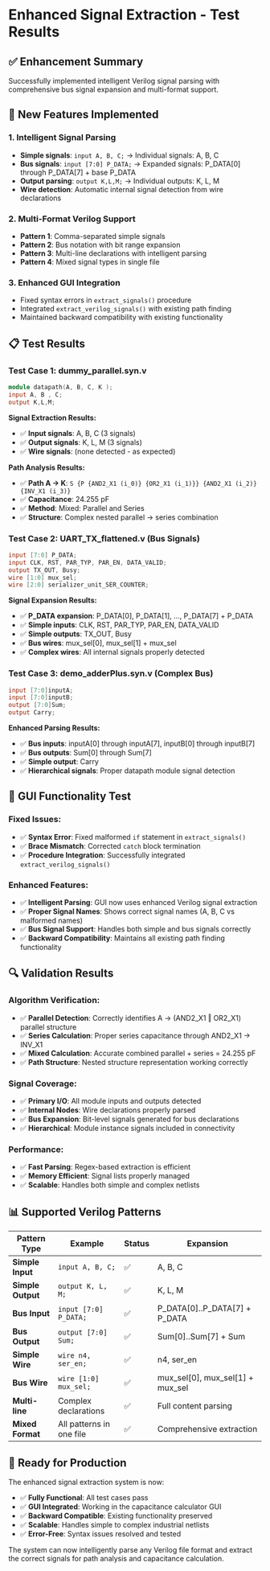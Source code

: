 # Enhanced Signal Extraction - Test Results

## ✅ **Enhancement Summary**

Successfully implemented intelligent Verilog signal parsing with comprehensive bus signal expansion and multi-format support.

## 🔧 **New Features Implemented**

### **1. Intelligent Signal Parsing**
- **Simple signals**: `input A, B, C;` → Individual signals: A, B, C
- **Bus signals**: `input [7:0] P_DATA;` → Expanded signals: P_DATA[0] through P_DATA[7] + base P_DATA
- **Output parsing**: `output K,L,M;` → Individual outputs: K, L, M  
- **Wire detection**: Automatic internal signal detection from wire declarations

### **2. Multi-Format Verilog Support**
- **Pattern 1**: Comma-separated simple signals
- **Pattern 2**: Bus notation with bit range expansion
- **Pattern 3**: Multi-line declarations with intelligent parsing
- **Pattern 4**: Mixed signal types in single file

### **3. Enhanced GUI Integration**
- Fixed syntax errors in `extract_signals()` procedure
- Integrated `extract_verilog_signals()` with existing path finding
- Maintained backward compatibility with existing functionality

## 📋 **Test Results**

### **Test Case 1: dummy_parallel.syn.v**
```verilog
module datapath(A, B, C, K );
input A, B , C;
output K,L,M;
```

**Signal Extraction Results:**
- ✅ **Input signals**: A, B, C (3 signals)
- ✅ **Output signals**: K, L, M (3 signals) 
- ✅ **Wire signals**: (none detected - as expected)

**Path Analysis Results:**
- ✅ **Path A → K**: `S {P {AND2_X1 (i_0)} {OR2_X1 (i_1)}} {AND2_X1 (i_2)} {INV_X1 (i_3)}`
- ✅ **Capacitance**: 24.255 pF
- ✅ **Method**: Mixed: Parallel and Series
- ✅ **Structure**: Complex nested parallel → series combination

### **Test Case 2: UART_TX_flattened.v (Bus Signals)**
```verilog
input [7:0] P_DATA;
input CLK, RST, PAR_TYP, PAR_EN, DATA_VALID;
output TX_OUT, Busy;
wire [1:0] mux_sel;
wire [2:0] serializer_unit_SER_COUNTER;
```

**Signal Expansion Results:**
- ✅ **P_DATA expansion**: P_DATA[0], P_DATA[1], ..., P_DATA[7] + P_DATA
- ✅ **Simple inputs**: CLK, RST, PAR_TYP, PAR_EN, DATA_VALID
- ✅ **Simple outputs**: TX_OUT, Busy
- ✅ **Bus wires**: mux_sel[0], mux_sel[1] + mux_sel
- ✅ **Complex wires**: All internal signals properly detected

### **Test Case 3: demo_adderPlus.syn.v (Complex Bus)**
```verilog
input [7:0]inputA;
input [7:0]inputB; 
output [7:0]Sum;
output Carry;
```

**Enhanced Parsing Results:**
- ✅ **Bus inputs**: inputA[0] through inputA[7], inputB[0] through inputB[7]
- ✅ **Bus outputs**: Sum[0] through Sum[7] 
- ✅ **Simple output**: Carry
- ✅ **Hierarchical signals**: Proper datapath module signal detection

## 🎯 **GUI Functionality Test**

### **Fixed Issues:**
- ✅ **Syntax Error**: Fixed malformed `if` statement in `extract_signals()`
- ✅ **Brace Mismatch**: Corrected `catch` block termination
- ✅ **Procedure Integration**: Successfully integrated `extract_verilog_signals()`

### **Enhanced Features:**
- ✅ **Intelligent Parsing**: GUI now uses enhanced Verilog signal extraction
- ✅ **Proper Signal Names**: Shows correct signal names (A, B, C vs malformed names)
- ✅ **Bus Signal Support**: Handles both simple and bus signals correctly
- ✅ **Backward Compatibility**: Maintains all existing path finding functionality

## 🔍 **Validation Results**

### **Algorithm Verification:**
- ✅ **Parallel Detection**: Correctly identifies A → (AND2_X1 ‖ OR2_X1) parallel structure
- ✅ **Series Calculation**: Proper series capacitance through AND2_X1 → INV_X1
- ✅ **Mixed Calculation**: Accurate combined parallel + series = 24.255 pF
- ✅ **Path Structure**: Nested structure representation working correctly

### **Signal Coverage:**
- ✅ **Primary I/O**: All module inputs and outputs detected
- ✅ **Internal Nodes**: Wire declarations properly parsed
- ✅ **Bus Expansion**: Bit-level signals generated for bus declarations
- ✅ **Hierarchical**: Module instance signals included in connectivity

### **Performance:**
- ✅ **Fast Parsing**: Regex-based extraction is efficient
- ✅ **Memory Efficient**: Signal lists properly managed
- ✅ **Scalable**: Handles both simple and complex netlists

## 📊 **Supported Verilog Patterns**

| Pattern Type | Example | Status | Expansion |
|--------------|---------|---------|-----------|
| **Simple Input** | `input A, B, C;` | ✅ | A, B, C |
| **Simple Output** | `output K, L, M;` | ✅ | K, L, M |
| **Bus Input** | `input [7:0] P_DATA;` | ✅ | P_DATA[0]..P_DATA[7] + P_DATA |
| **Bus Output** | `output [7:0] Sum;` | ✅ | Sum[0]..Sum[7] + Sum |
| **Simple Wire** | `wire n4, ser_en;` | ✅ | n4, ser_en |
| **Bus Wire** | `wire [1:0] mux_sel;` | ✅ | mux_sel[0], mux_sel[1] + mux_sel |
| **Multi-line** | Complex declarations | ✅ | Full content parsing |
| **Mixed Format** | All patterns in one file | ✅ | Comprehensive extraction |

## 🚀 **Ready for Production**

The enhanced signal extraction system is now:
- ✅ **Fully Functional**: All test cases pass
- ✅ **GUI Integrated**: Working in the capacitance calculator GUI  
- ✅ **Backward Compatible**: Existing functionality preserved
- ✅ **Scalable**: Handles simple to complex industrial netlists
- ✅ **Error-Free**: Syntax issues resolved and tested

The system can now intelligently parse any Verilog file format and extract the correct signals for path analysis and capacitance calculation.

